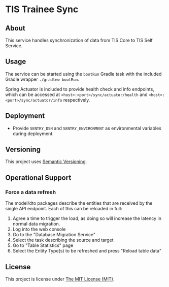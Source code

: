 # TIS Trainee Sync

## About

This service handles synchronization of data from TIS Core to TIS Self Service.

## Usage

The service can be started using the `bootRun` Gradle task with the included
Gradle wrapper `./gradlew bootRun`.

Spring Actuator is included to provide health check  and info endpoints, which
can be accessed at `<host>:<port>/sync/actuator/health` and
`<host>:<port>/sync/actuator/info` respectively.

## Deployment

 - Provide `SENTRY_DSN` and `SENTRY_ENVIRONMENT` as environmental variables
   during deployment.

## Versioning

This project uses [Semantic Versioning](https://semver.org).

## Operational Support

### Force a data refresh

The model/dto packages describe the entities that are received by the single API endpoint.  Each of this can be reloaded in full:
1. Agree a time to trigger the load, as doing so will increase the latency in normal data migration.
2. Log into the web console
3. Go to the "Database Migration Service" 
4. Select the task describing the source and target
5. Go to "Table Statistics" page
6. Select the Entity Type(s) to be refreshed and press "Reload table data"

## License

This project is license under [The MIT License (MIT)](LICENSE).